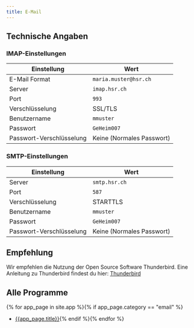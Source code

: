 ```yaml
---
title: E-Mail
---
```

## Technische Angaben

### IMAP-Einstellungen

Einstellung | Wert
----------- | ----
E-Mail Format | ```maria.muster@hsr.ch```
Server | ```imap.hsr.ch```
Port | ```993```
Verschlüsselung | SSL/TLS
Benutzername | ```mmuster```
Passwort | ```GeHeim007```
Passwort-Verschlüsselung | Keine (Normales Passwort)

### SMTP-Einstellungen

Einstellung | Wert
----------- | ----
Server | ```smtp.hsr.ch```
Port | ```587```
Verschlüsselung | STARTTLS
Benutzername | ```mmuster```
Passwort | ```GeHeim007```
Passwort-Verschlüsselung | Keine (Normales Passwort)

## Empfehlung
Wir empfehlen die Nutzung der Open Source Software Thunderbird. Eine Anleitung zu Thunderbird findest du hier: [Thunderbird](/app/thunderbird)


## Alle Programme

{% for app_page in site.app %}{% if app_page.category == "email" %}
- [{{app_page.title}}]({{app_page.url}}){%
 endif %}{% endfor %}
